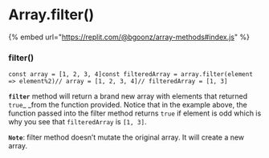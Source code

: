# Array.filter()

{% embed url="https://replit.com/@bgoonz/array-methods#index.js" %}

### filter() <a href="94ae" id="94ae"></a>

```
const array = [1, 2, 3, 4]const filteredArray = array.filter(element => element%2)// array = [1, 2, 3, 4]// filteredArray = [1, 3]
```

**`filter`** method will return a brand new array with elements that returned `true`_ _from the function provided. Notice that in the example above, the function passed into the filter method returns `true` if element is odd which is why you see that `filteredArray` is `[1, 3]`.

**`Note`**: filter method doesn’t mutate the original array. It will create a new array.
